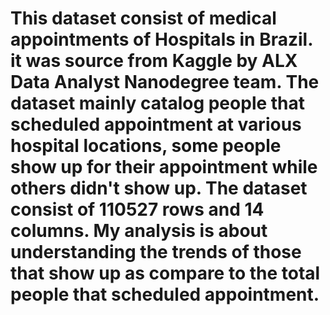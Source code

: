 # This dataset consist of medical appointments of Hospitals in Brazil. it was source from Kaggle by ALX Data Analyst Nanodegree team. The dataset mainly catalog people that scheduled appointment at various hospital locations, some people show up for their appointment while others didn't show up. The dataset consist of 110527 rows and 14 columns. My analysis is about understanding the trends of those that show up as compare to the total people that scheduled appointment.
